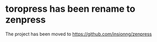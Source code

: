 # toropress has been rename to zenpress
The project has been moved to https://github.com/insionng/zenpress
